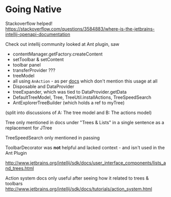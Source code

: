 # Going Native

Stackoverflow helped!
https://stackoverflow.com/questions/3584883/where-is-the-jetbrains-intellij-openapi-documentation

Check out intellij community
looked at Ant plugin, saw

- contentManager.getFactory.createContent
- setToolbar & setContent
- toolbar panel
- transferProvider ???
- treeModel
- all using `AnAction` - as per [docs](???) which don't mention this usage at all
- Disposable and DataProvider
- treeExpander, which was tied to DataProvider.getData
- DefaultTreeModel, Tree, TreeUtil.installActions, TreeSpeedSearch
- AntExplorerTreeBuilder (which holds a ref to myTree)

(split into discussions of A: The tree model and B: The actions model)

Tree only mentioned in docs under "Trees & Lists" in a single sentence as a replacement for JTree
 
TreeSpeedSearch only mentioned in passing
 
ToolbarDecorator was **not** helpful and lacked context - and isn't used in the Ant Plugin

http://www.jetbrains.org/intellij/sdk/docs/user_interface_components/lists_and_trees.html

Action system docs only useful after seeing how it related to trees & toolbars
http://www.jetbrains.org/intellij/sdk/docs/tutorials/action_system.html
